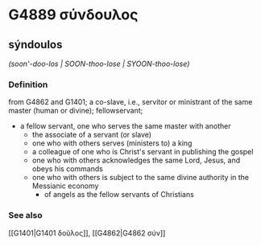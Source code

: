 # G4889 σύνδουλος

## sýndoulos

_(soon'-doo-los | SOON-thoo-lose | SYOON-thoo-lose)_

### Definition

from G4862 and G1401; a co-slave, i.e., servitor or ministrant of the same master (human or divine); fellowservant; 

- a fellow servant, one who serves the same master with another
  - the associate of a servant (or slave)
  - one who with others serves (ministers to) a king
  - a colleague of one who is Christ's servant in publishing the gospel
  - one who with others acknowledges the same Lord, Jesus, and obeys his commands
  - one who with others is subject to the same divine authority in the Messianic economy
    - of angels as the fellow servants of Christians

### See also

[[G1401|G1401 δοῦλος]], [[G4862|G4862 σύν]]
